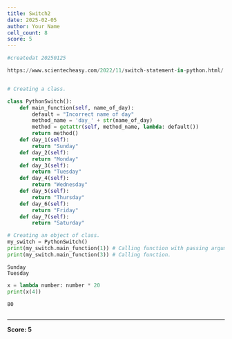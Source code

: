 ```yaml
---
title: Switch2
date: 2025-02-05
author: Your Name
cell_count: 8
score: 5
---
```


```python
#createdat 20250125
```


```python
https://www.scientecheasy.com/2022/11/switch-statement-in-python.html/
```


```python

```


```python
# Creating a class.

```


```python
class PythonSwitch():
    def main_function(self, name_of_day):
        default = "Incorrect name of day"
        method_name = 'day_' + str(name_of_day)
        method = getattr(self, method_name, lambda: default())
        return method()
    def day_1(self):
        return "Sunday"
    def day_2(self):
        return "Monday"
    def day_3(self):
        return "Tuesday"
    def day_4(self):
        return "Wednesday"
    def day_5(self):
        return "Thursday"
    def day_6(self):
        return "Friday"
    def day_7(self):
        return "Saturday"
```


```python
# Creating an object of class.
my_switch = PythonSwitch()
print(my_switch.main_function(1)) # Calling function with passing argument value.
print(my_switch.main_function(3)) # Calling function.
```

    Sunday
    Tuesday



```python
x = lambda number: number * 20
print(x(4))

```

    80



```python

```


---
**Score: 5**